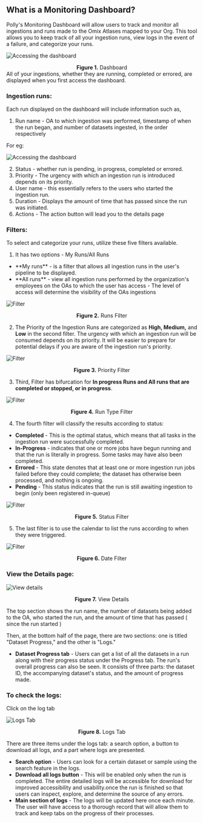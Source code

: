 ## What is a Monitoring Dashboard?

Polly's Monitoring Dashboard will allow users to track and monitor all ingestions and runs made to the Omix Atlases mapped to your Org. This tool allows you to keep track of all your ingestion runs, view logs in the event of a failure, and categorize your runs.


![Accessing the dashboard](../img/Monitoring_Dashboard/1.png) <center>**Figure 1.** Dashboard</center> 
All of your ingestions, whether they are running, completed or errored, are displayed when you first access the dashboard.

### Ingestion runs:

Each run displayed on the dashboard will include information such as,

1. Run name - OA to which ingestion was performed, timestamp of when the run began, and number of datasets ingested, in the order respectively

For eg:

![Accessing the dashboard](../img/Monitoring_Dashboard/9.png)

2. Status - whether run is pending, in progress, completed or errored.
3. Priority - The urgency with which an ingestion run is introduced depends on its priority.
4. User name - this essentially refers to the users who started the ingestion run.
5. Duration - Displays the amount of time that has passed since the run was initiated.
6. Actions - The action button will lead you to the details page

### Filters:

To select and categorize your runs, utilize these five filters available.

1. It has two options - My Runs/All Runs
<ul>
 <li>**My runs** - is a filter that allows all ingestion runs in the user's pipeline to be displayed.
 <li>**All runs** - view all ingestion runs performed by the organization's employees on the OAs to which the user has access
    - The level of access will determine the visibility of the OAs ingestions
</ul></li>

![Filter](../img/Monitoring_Dashboard/2.png) <center>**Figure 2.** Runs Filter</center>

2. The Priority of the Ingestion Runs are categorized as **High, Medium,** and **Low** in the second filter. The urgency with which an ingestion run will be consumed depends on its priority. It will be easier to prepare for potential delays if you are aware of the ingestion run's priority.

![Filter](../img/Monitoring_Dashboard/3.png) <center>**Figure 3.** Priority Filter</center>

3. Third, Filter has bifurcation for **In progress Runs and All runs that are completed or stopped, or in progress**.

![Filter](../img/Monitoring_Dashboard/4.png) <center>**Figure 4.** Run Type Filter</center>

4. The fourth filter will classify the results according to status:

- **Completed** - This is the optimal status, which means that all tasks in the ingestion run were successfully completed.
- **In-Progress** - indicates that one or more jobs have begun running and that the run is literally in progress. Some tasks may have also been completed.
- **Errored** - This state denotes that at least one or more ingestion run jobs failed before they could complete; the dataset has otherwise been processed, and nothing is ongoing.
- **Pending** - This status indicates that the run is still awaiting ingestion to begin (only been registered in-queue)

![Filter](../img/Monitoring_Dashboard/5.png) <center>**Figure 5.** Status Filter</center>

5. The last filter is to use the calendar to list the runs according to when they were triggered.


![Filter](../img/Monitoring_Dashboard/6.png) <center>**Figure 6.** Date Filter</center>

### View the Details page:


![View details](../img/Monitoring_Dashboard/7.png) <center>**Figure 7.** View Details</center>

The top section shows the run name, the number of datasets being added to the OA, who started the run, and the amount of time that has passed ( since the run started )

Then, at the bottom half of the page, there are two sections: one is titled "Dataset Progress," and the other is "Logs."

- **Dataset Progress tab** - Users can get a list of all the datasets in a run along with their progress status under the Progress tab. The run's overall progress can also be seen. It consists of three parts: the dataset ID, the accompanying dataset's status, and the amount of progress made.

### To check the logs:

Click on the log tab

![Logs Tab](../img/Monitoring_Dashboard/8.png) <center>**Figure 8.** Logs Tab</center>


There are three items under the logs tab: a search option, a button to download all logs, and a part where logs are presented.

- **Search option** - Users can look for a certain dataset or sample using the search feature in the logs.
- **Download all logs button** - This will be enabled only when the run is completed. The entire detailed logs will be accessible for download for improved accessibility and usability.once the run is finished so that users can inspect, explore, and determine the source of any errors.
- **Main section of logs** - The logs will be updated here once each minute. The user will have access to a thorough record that will allow them to track and keep tabs on the progress of their processes.
